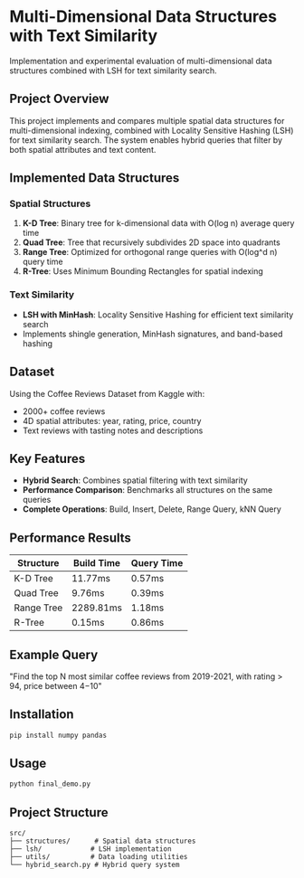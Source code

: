 # Multi-Dimensional Data Structures with Text Similarity

Implementation and experimental evaluation of multi-dimensional data structures combined with LSH for text similarity search.

## Project Overview

This project implements and compares multiple spatial data structures for multi-dimensional indexing, combined with Locality Sensitive Hashing (LSH) for text similarity search. The system enables hybrid queries that filter by both spatial attributes and text content.

## Implemented Data Structures

### Spatial Structures
1. **K-D Tree**: Binary tree for k-dimensional data with O(log n) average query time
2. **Quad Tree**: Tree that recursively subdivides 2D space into quadrants
3. **Range Tree**: Optimized for orthogonal range queries with O(log^d n) query time
4. **R-Tree**: Uses Minimum Bounding Rectangles for spatial indexing

### Text Similarity
- **LSH with MinHash**: Locality Sensitive Hashing for efficient text similarity search
- Implements shingle generation, MinHash signatures, and band-based hashing

## Dataset

Using the Coffee Reviews Dataset from Kaggle with:
- 2000+ coffee reviews
- 4D spatial attributes: year, rating, price, country
- Text reviews with tasting notes and descriptions

## Key Features

- **Hybrid Search**: Combines spatial filtering with text similarity
- **Performance Comparison**: Benchmarks all structures on the same queries
- **Complete Operations**: Build, Insert, Delete, Range Query, kNN Query

## Performance Results

| Structure  | Build Time | Query Time | 
|------------|------------|------------|
| K-D Tree   | 11.77ms    | 0.57ms     |
| Quad Tree  | 9.76ms     | 0.39ms     |
| Range Tree | 2289.81ms  | 1.18ms     |
| R-Tree     | 0.15ms     | 0.86ms     |

## Example Query

"Find the top N most similar coffee reviews from 2019-2021, with rating > 94, price between $4-$10"

## Installation

```bash
pip install numpy pandas
```

## Usage

```bash
python final_demo.py
```

## Project Structure

```
src/
├── structures/      # Spatial data structures
├── lsh/            # LSH implementation
├── utils/          # Data loading utilities
└── hybrid_search.py # Hybrid query system
```
